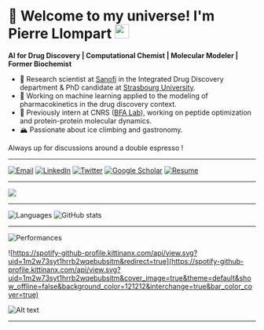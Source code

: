 # 🌌 Welcome to my universe! I'm Pierre Llompart <img src="https://github.com/TheDudeThatCode/TheDudeThatCode/blob/master/Assets/Hi.gif" width="29px">

**AI for Drug Discovery | Computational Chemist | Molecular Modeler | Former Biochemist** 

- 🧠 Research scientist at [Sanofi](https://www.sanofi.fr/fr) in the Integrated Drug Discovery department & PhD candidate at [Strasbourg University](https://complex-matter.unistra.fr/equipes-de-recherche/laboratoire-de-chemoinformatique/team/).  
- 🔬 Working on machine learning applied to the modeling of pharmacokinetics in the drug discovery context.  
- 🧩 Previously intern at CNRS ([BFA Lab](https://bfa.u-paris.fr/)), working on peptide optimization and protein-protein molecular dynamics.   
- 🏔 Passionate about ice climbing and gastronomy.  

Always up for discussions around a double espresso !  

---

[![Email](https://img.shields.io/badge/Email-D14836?style=for-the-badge&logo=gmail&logoColor=white)](mailto:pierrellompart@hotmail.com)
[![LinkedIn](https://img.shields.io/badge/LinkedIn-0077B5?style=for-the-badge&logo=linkedin&logoColor=white)](https://www.linkedin.com/in/llompart)
[![Twitter](https://img.shields.io/badge/Twitter-1DA1F2?style=for-the-badge&logo=twitter&logoColor=white)](https://x.com/pierre_llompart)
[![Google Scholar](https://img.shields.io/badge/Google_Scholar-4285F4?style=for-the-badge&logo=google-scholar&logoColor=white)](https://scholar.google.com/citations?user=mhnpOc8AAAAJ&hl=fr)
[![Resume](https://img.shields.io/badge/Resume-4E4E4E?style=for-the-badge&logo=adobeacrobatreader&logoColor=white)](https://www.linkedin.com/in/llompart/overlay/experience/1994064166/multiple-media-viewer/?profileId=ACoAADyDT0cBlJDk0aGmxczvlrLMDnsOU2kCId8&treasuryMediaId=1739375260100&type=DOCUMENT)

---

![](https://komarev.com/ghpvc/?username=pierrellompart21&color=blueviolet)

---

![Languages](https://github-readme-stats.vercel.app/api/top-langs/?username=pierrellompart21\&show_icons=true\&title_color=fff\&icon_color=79ff97\&text_color=9f9f9f\&bg_color=151515)
![GitHub stats](https://github-readme-stats.vercel.app/api/?username=pierrellompart21\&show_icons=true\&title_color=fff\&icon_color=79ff97\&text_color=9f9f9f\&bg_color=151515)

---

![Performances](https://pagespeed-insights.herokuapp.com?url=https://ankurparihar.github.io)

![https://spotify-github-profile.kittinanx.com/api/view.svg?uid=1m2w73syt1hrrb2wqebubsitm&redirect=true](https://spotify-github-profile.kittinanx.com/api/view.svg?uid=1m2w73syt1hrrb2wqebubsitm&cover_image=true&theme=default&show_offline=false&background_color=121212&interchange=true&bar_color_cover=true)

![Alt text](https://spotify-recently-played-readme.vercel.app/api?user=1m2w73syt1hrrb2wqebubsitm&width=1000&count=3)

---




